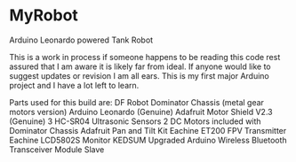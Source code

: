 # MyRobot
Arduino Leonardo powered Tank Robot

This is a work in process if someone happens to be reading this code rest assured that I am aware it is likely far from ideal. If anyone would like to suggest updates or revision I am all ears. This is my first major Arduino project and I have a lot left to learn.

Parts used for this build are:
  DF Robot Dominator Chassis (metal gear motors version)
  Arduino Leonardo (Genuine)
  Adafruit Motor Shield V2.3 (Genuine)
  3 HC-SR04 Ultrasonic Sensors
  2 DC Motors included with Dominator Chassis
  Adafruit Pan and Tilt Kit
  Eachine ET200 FPV Transmitter
  Eachine LCD5802S Monitor
  KEDSUM Upgraded Arduino Wireless Bluetooth Transceiver Module Slave 
  
